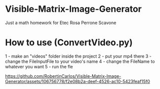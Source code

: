 # Visible-Matrix-Image-Generator
Just a math homework for Etec Rosa Perrone Scavone

# How to use (ConvertVideo.py)
1 - make an "videos" folder inside the project
2 - put your mp4 there
3 - change the FileInputFile to your video's name
4 - change the FileName to whatever you want
5 - run the fle

https://github.com/RobertinCarlos/Visible-Matrix-Image-Generator/assets/106756778/f2e08b2a-deef-4526-ac10-5423feaf15f0

